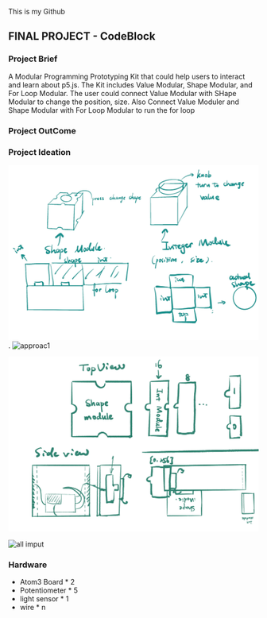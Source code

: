 This is my Github
## FINAL PROJECT - CodeBlock

### Project Brief

A Modular Programming Prototyping Kit that could help users to interact and learn about p5.js. 
The Kit includes Value Modular, Shape Modular, and For Loop Modular. The user could connect Value Modular with SHape Modular to change the position, size. Also Connect Value Moduler and Shape Modular with For Loop Modular to run the for loop

### Project OutCome

### Project Ideation
![Initial Idea](Project4/initialidea.jpg)
.
![approac1](Project4/idea2.jpg)

![approac1](Project4/idea3.jpg)

![all imput](Project4/idea2.jpg)

### Hardware
- Atom3 Board * 2
- Potentiometer * 5
- light sensor * 1
- wire * n

   
